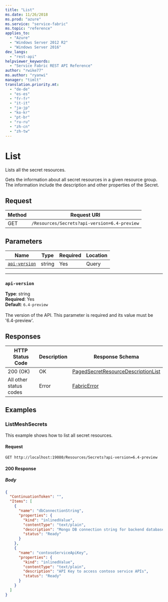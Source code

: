 ```yaml
---
title: "List"
ms.date: 11/26/2018
ms.prod: "azure"
ms.service: "service-fabric"
ms.topic: "reference"
applies_to: 
  - "Azure"
  - "Windows Server 2012 R2"
  - "Windows Server 2016"
dev_langs: 
  - "rest-api"
helpviewer_keywords: 
  - "Service Fabric REST API Reference"
author: "rwike77"
ms.author: "ryanwi"
manager: "timlt"
translation.priority.mt: 
  - "de-de"
  - "es-es"
  - "fr-fr"
  - "it-it"
  - "ja-jp"
  - "ko-kr"
  - "pt-br"
  - "ru-ru"
  - "zh-cn"
  - "zh-tw"
---
```

# List
Lists all the secret resources.

Gets the information about all secret resources in a given resource group. The information include the description and other properties of the Secret.

## Request
| Method | Request URI |
| ------ | ----------- |
| GET | `/Resources/Secrets?api-version=6.4-preview` |


## Parameters
| Name | Type | Required | Location |
| --- | --- | --- | --- |
| [`api-version`](#api-version) | string | Yes | Query |

____
### `api-version`
__Type__: string <br/>
__Required__: Yes<br/>
__Default__: `6.4-preview` <br/>
<br/>
The version of the API. This parameter is required and its value must be '6.4-preview'.


## Responses

| HTTP Status Code | Description | Response Schema |
| --- | --- | --- |
| 200 (OK) | OK<br/> | [PagedSecretResourceDescriptionList](sfclient-v64-model-pagedsecretresourcedescriptionlist.md) |
| All other status codes | Error<br/> | [FabricError](sfclient-v64-model-fabricerror.md) |

## Examples

### ListMeshSecrets

This example shows how to list all secret resources.

#### Request
```
GET http://localhost:19080/Resources/Secrets?api-version=6.4-preview
```

#### 200 Response
##### Body
```json
{
  "ContinuationToken": "",
  "Items": [
    {
      "name": "dbConnectionString",
      "properties": {
        "kind": "inlinedValue",
        "contentType": "text/plain",
        "description": "Mongo DB connection string for backend database!",
        "status": "Ready"
      }
    },
    {
      "name": "contosoServiceApiKey",
      "properties": {
        "kind": "inlinedValue",
        "contentType": "text/plain",
        "description": "API Key to access contoso service APIs",
        "status": "Ready"
      }
    }
  ]
}
```

